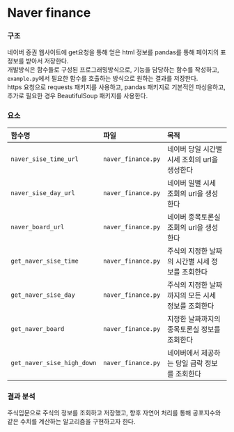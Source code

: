 # Naver finance
### 구조

네이버 증권 웹사이트에 get요청을 통해 얻은 html 정보를 pandas를 통해 페이지의 표정보를 받아서 저장한다.  
개발방식은 함수들로 구성된 프로그래밍방식으로, 기능을 담당하는 함수를 작성하고, `example.py`에서 필요한 함수를 호출하는 방식으로 원하는 결과를 저장한다.  
https 요청으로 requests 패키지를 사용하고, pandas 패키지로 기본적인 파싱을하고, 추가로 필요한 경우 BeautifulSoup 패키지를 사용한다.  

### 요소

|함수명|파일|목적|
|:-|:-|:-|
|`naver_sise_time_url`|`naver_finance.py`|네이버 당일 시간별 시세 조회의 url을 생성한다|
|`naver_sise_day_url`|`naver_finance.py`|네이버 일별 시세 조회의 url을 생성한다|
|`naver_board_url`|`naver_finance.py`|네이버 종목토론실 조회의 url을 생성한다|
|`get_naver_sise_time`|`naver_finance.py`|주식의 지정한 날짜의 시간별 시세 정보를 조회한다|
|`get_naver_sise_day`|`naver_finance.py`|주식의 지정한 날짜까지의 모든 시세 정보를 조회한다|
|`get_naver_board`|`naver_finance.py`|지정한 날짜까지의 종목토론실 정보를 조회한다|
|`get_naver_sise_high_down`|`naver_finance.py`|네이버에서 제공하는 당일 급락 정보를 조회한다|

### 결과 분석

주식입문으로 주식의 정보를 조회하고 저장했고, 향후 자연어 처리를 통해 공포지수와 같은 수치를 계산하는 알고리즘을 구현하고자 한다.
